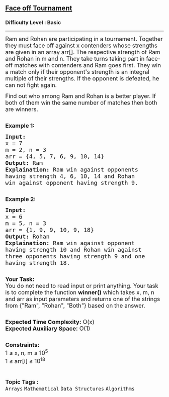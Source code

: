 <h2><a href="https://www.geeksforgeeks.org/problems/multiple-in-table-tennis3310/1?page=3&category=Arrays&difficulty=Basic&status=unsolved&sortBy=accuracy">Face off Tournament</a></h2><h3>Difficulty Level : Basic</h3><hr><div class="problems_problem_content__Xm_eO"><p><span style="font-size:18px">Ram and Rohan are participating in a tournament. Together they must face off against x contenders whose strengths are given in an array arr[]. The respective strength of Ram and Rohan in m and n. They take turns taking part in face-off matches with contenders and Ram goes first. They win a match only if their opponent's strength is an integral multiple of their strengths. If the opponent is defeated, he can not fight again. </span></p>

<p><span style="font-size:18px">Find out who among Ram and Rohan is a better player. If both of them win the same number of matches then both are winners.</span></p>

<p><br>
<span style="font-size:18px"><strong>Example 1:</strong></span></p>

<pre><span style="font-size:18px"><strong>Input: </strong>
x = 7
m = 2, n = 3
arr = {4, 5, 7, 6, 9, 10, 14}
<strong>Output:</strong> Ram
<strong>Explaination:</strong> Ram win against opponents 
having strength 4, 6, 10, 14 and Rohan 
win against opponent having strength 9.</span></pre>

<p><br>
<span style="font-size:18px"><strong>Example 2:</strong></span></p>

<pre><span style="font-size:18px"><strong>Input: </strong>
x = 6
m = 5, n = 3
arr = {1, 9, 9, 10, 9, 18}
<strong>Output:</strong> Rohan
<strong>Explaination:</strong> Ram win against opponent 
having strength 10 and Rohan win against 
three opponents having strength 9 and one 
having strength 18.</span></pre>

<p><br>
<span style="font-size:18px"><strong>Your Task:</strong><br>
You do not need to read input or print anything. Your task is to complete the function <strong>winner()</strong> which takes x, m, n and arr as input parameters and returns one of the strings from {"Ram", "Rohan", "Both"} based on the answer.&nbsp;</span></p>

<p><br>
<span style="font-size:18px"><strong>Expected Time Complexity:</strong> O(x)<br>
<strong>Expected Auxiliary Space:</strong> O(1)</span></p>

<p><br>
<span style="font-size:18px"><strong>Constraints:</strong><br>
1 ≤ x, n, m ≤ 10<sup>5</sup><br>
1 ≤ arr[i] ≤ 10<sup>18</sup> &nbsp;</span></p>
</div><br><p><span style=font-size:18px><strong>Topic Tags : </strong><br><code>Arrays</code>&nbsp;<code>Mathematical</code>&nbsp;<code>Data Structures</code>&nbsp;<code>Algorithms</code>&nbsp;
